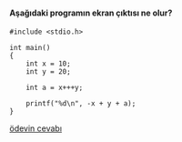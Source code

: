 #### Aşağıdaki programın ekran çıktısı ne olur? 


```
#include <stdio.h>

int main()
{
	int x = 10;
	int y = 20;

	int a = x+++y;

	printf("%d\n", -x + y + a);
}
```

[ödevin cevabı](https://vimeo.com/363315789)
